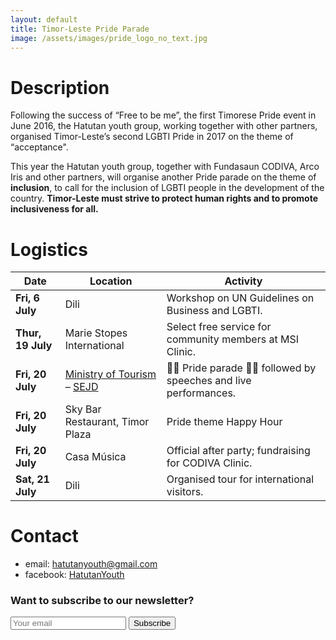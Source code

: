 ```yaml
---
layout: default
title: Timor-Leste Pride Parade
image: /assets/images/pride_logo_no_text.jpg
---
```


# Description

Following the success of “Free to be me”, the first Timorese Pride event in June 2016, the Hatutan youth group, working together with other partners, organised Timor-Leste’s second LGBTI Pride in 2017 on the theme of “acceptance".

This year the Hatutan youth group, together with Fundasaun CODIVA, Arco Iris and other partners, will organise another Pride parade on the theme of **inclusion**, to call for the inclusion of LGBTI people in the development of the country. **Timor-Leste must strive to protect human rights and to promote inclusiveness for all.**

# Logistics

| Date                     | Location                         | Activity                                                     |
| ------------------------ | -------------------------------- | ------------------------------------------------------------ |
| **Fri, 6 July**          | Dili                             | Workshop on UN  Guidelines on Business and LGBTI.            |
| **Thur, 19 July**        | Marie Stopes  International      | Select free service for community members at MSI Clinic.     |
| **Fri, 20 July**         | [Ministry of Tourism](https://goo.gl/maps/fdCzLTZrEZN2) – [SEJD](https://goo.gl/maps/z9WXGLcm7Rq) | 🏳‍🌈 Pride parade  🏳‍🌈 followed by speeches and live  performances. |
| **Fri, 20 July**         | Sky Bar Restaurant,  Timor Plaza | Pride theme Happy Hour                                       |
| **Fri, 20 July**         | Casa Música                      | Official after party; fundraising for CODIVA Clinic.         |
| **Sat, 21 July**         | Dili                             | Organised tour for international visitors.                   |

# Contact

- email: [hatutanyouth@gmail.com](mailto:hatutanyouth@gmail.com)
- facebook: <a href="https://www.facebook.com/HatutanYouth/" target="_blank" rel="noopener">HatutanYouth</a>

### Want to subscribe to our newsletter?
<form method="POST" class="newsletter-subscribe" action="https://formspree.io/raphael.merx@gmail.com">
  <input class="w-60" type="email" name="email" placeholder="Your email">
  <button class="dim" type="submit">Subscribe</button>
</form>
